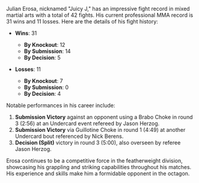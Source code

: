Julian Erosa, nicknamed "Juicy J," has an impressive fight record in mixed martial arts with a total of 42 fights. His current professional MMA record is 31 wins and 11 losses. Here are the details of his fight history:

- **Wins**: 31
  - **By Knockout**: 12
  - **By Submission**: 14
  - **By Decision**: 5

- **Losses**: 11
  - **By Knockout**: 7
  - **By Submission**: 0
  - **By Decision**: 4

Notable performances in his career include:
1. **Submission Victory** against an opponent using a Brabo Choke in round 3 (2:56) at an Undercard event refereed by Jason Herzog.
2. **Submission Victory** via Guillotine Choke in round 1 (4:49) at another Undercard bout referenced by Nick Berens.
3. **Decision (Split)** victory in round 3 (5:00), also overseen by referee Jason Herzog.

Erosa continues to be a competitive force in the featherweight division, showcasing his grappling and striking capabilities throughout his matches. His experience and skills make him a formidable opponent in the octagon.